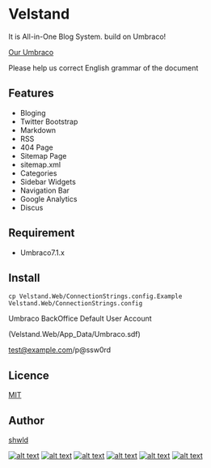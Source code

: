 <!-- Please don't remove this: Grab your social icons from https://github.com/carlsednaoui/gitsocial -->

Velstand
======================
It is All-in-One Blog System. build on Umbraco!

[Our Umbraco](http://our.umbraco.org//projects/starter-kits/velstand)

Please help us correct English grammar of the document


## Features
* Bloging
* Twitter Bootstrap
* Markdown
* RSS
* 404 Page
* Sitemap Page
* sitemap.xml
* Categories
* Sidebar Widgets
* Navigation Bar
* Google Analytics
* Discus


## Requirement
* Umbraco7.1.x

## Install
```
cp Velstand.Web/ConnectionStrings.config.Example  Velstand.Web/ConnectionStrings.config
```

Umbraco BackOffice Default User Account

(Velstand.Web/App_Data/Umbraco.sdf)

test@example.com/p@ssw0rd


## Licence
[MIT](https://github.com/tcnksm/tool/blob/master/LICENCE)


## Author

[shwld](https://github.com/shwld)


[![alt text][1.1]][1]
[![alt text][2.1]][2]
[![alt text][3.1]][3]
[![alt text][4.1]][4]
[![alt text][5.1]][5]
[![alt text][6.1]][6]

<!-- icons with padding -->

[1.1]: http://i.imgur.com/tXSoThF.png (twitter icon with padding)
[2.1]: http://i.imgur.com/P3YfQoD.png (facebook icon with padding)
[3.1]: http://i.imgur.com/yCsTjba.png (google plus icon with padding)
[4.1]: http://i.imgur.com/YckIOms.png (tumblr icon with padding)
[5.1]: http://i.imgur.com/1AGmwO3.png (dribbble icon with padding)
[6.1]: http://i.imgur.com/0o48UoR.png (github icon with padding)

<!-- links to your social media accounts -->
<!-- update these accordingly -->

[1]: http://www.twitter.com/shwld
[2]: http://www.facebook.com/sednaoui
[3]: https://plus.google.com/+CarlSednaoui
[4]: http://carlsed.tumblr.com
[5]: http://dribbble.com/carlsednaoui
[6]: http://www.github.com/carlsednaoui